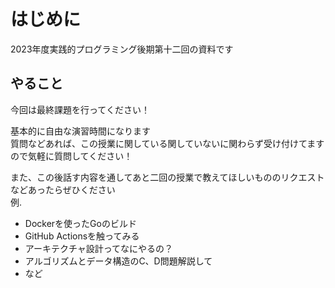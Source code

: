 # はじめに

2023年度実践的プログラミング後期第十二回の資料です

## やること

今回は最終課題を行ってください！

基本的に自由な演習時間になります  
質問などあれば、この授業に関している関していないに関わらず受け付けてますので気軽に質問してください！

また、この後話す内容を通してあと二回の授業で教えてほしいもののリクエストなどあったらぜひください  
例.

- Dockerを使ったGoのビルド
- GitHub Actionsを触ってみる
- アーキテクチャ設計ってなにやるの？
- アルゴリズムとデータ構造のC、D問題解説して
- など
